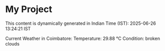 # My Project

This content is dynamically generated in Indian Time (IST): 2025-06-26 13:24:21 IST


Current Weather in Coimbatore:
Temperature: 29.88 °C
Condition: broken clouds
